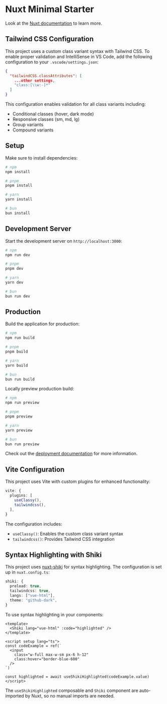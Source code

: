 # Nuxt Minimal Starter

Look at the [Nuxt documentation](https://nuxt.com/docs/getting-started/introduction) to learn more.

## Tailwind CSS Configuration

This project uses a custom class variant syntax with Tailwind CSS. To enable proper validation and IntelliSense in VS Code, add the following configuration to your `.vscode/settings.json`:

```json
{
  "tailwindCSS.classAttributes": [
    ...other settings,
    "class:[\\w:-]*"
  ]
}
```

This configuration enables validation for all class variants including:
- Conditional classes (hover, dark mode)
- Responsive classes (sm, md, lg)
- Group variants
- Compound variants

## Setup

Make sure to install dependencies:

```bash
# npm
npm install

# pnpm
pnpm install

# yarn
yarn install

# bun
bun install
```

## Development Server

Start the development server on `http://localhost:3000`:

```bash
# npm
npm run dev

# pnpm
pnpm dev

# yarn
yarn dev

# bun
bun run dev
```

## Production

Build the application for production:

```bash
# npm
npm run build

# pnpm
pnpm build

# yarn
yarn build

# bun
bun run build
```

Locally preview production build:

```bash
# npm
npm run preview

# pnpm
pnpm preview

# yarn
yarn preview

# bun
bun run preview
```

Check out the [deployment documentation](https://nuxt.com/docs/getting-started/deployment) for more information.

## Vite Configuration

This project uses Vite with custom plugins for enhanced functionality:

```ts
vite: {
  plugins: [
    useClassy(),
    tailwindcss(),
  ],
}
```

The configuration includes:
- `useClassy()`: Enables the custom class variant syntax
- `tailwindcss()`: Provides Tailwind CSS integration

## Syntax Highlighting with Shiki

This project uses [nuxt-shiki](https://github.com/nuxt-modules/shiki) for syntax highlighting. The configuration is set up in `nuxt.config.ts`:

```ts
shiki: {
  preload: true,
  tailwindcss: true,
  langs: ["vue-html"],
  theme: "github-dark",
}
```

To use syntax highlighting in your components:

```vue
<template>
  <Shiki lang="vue-html" :code="highlighted" />
</template>

<script setup lang="ts">
const codeExample = ref(`
  <input
    class="w-full max-w-sm px-6 h-12"
    class:hover="border-blue-600"
  />
`)

const highlighted = await useShikiHighlighted(codeExample.value)
</script>
```

The `useShikiHighlighted` composable and `Shiki` component are auto-imported by Nuxt, so no manual imports are needed.